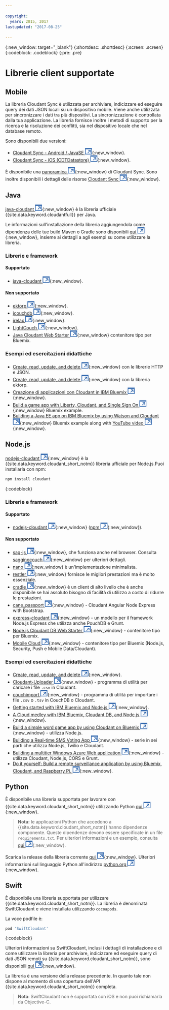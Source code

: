 ```yaml
---

copyright:
  years: 2015, 2017
lastupdated: "2017-08-25"

---
```


{:new_window: target="_blank"}
{:shortdesc: .shortdesc}
{:screen: .screen}
{:codeblock: .codeblock}
{:pre: .pre}

<!-- Acrolinx: 2017-03-06 -->

# Librerie client supportate 

## Mobile

La libreria Cloudant Sync è utilizzata per archiviare, indicizzare ed eseguire query dei dati JSON locali
su un dispositivo mobile. Viene anche utilizzata per sincronizzare i dati tra più
dispositivi. La sincronizzazione è controllata dalla tua applicazione. La libreria
fornisce inoltre i metodi di supporto per la ricerca e la risoluzione dei conflitti,
sia nel dispositivo locale che nel database remoto.

Sono disponibili due versioni:

-   [Cloudant Sync - Android / JavaSE ![Icona link esterno](../images/launch-glyph.svg "Icona link esterno")](https://github.com/cloudant/sync-android){:new_window}.
-   [Cloudant Sync - iOS (CDTDatastore) ![Icona link esterno](../images/launch-glyph.svg "Icona link esterno")](https://github.com/cloudant/CDTDatastore){:new_window}.

È disponibile una [panoramica ![Icona link esterno](../images/launch-glyph.svg "Icona link esterno")](https://cloudant.com/product/cloudant-features/sync/){:new_window} di Cloudant Sync.
Sono inoltre disponibili i dettagli delle risorse [ Cloudant Sync ![Icona link esterno](../images/launch-glyph.svg "Icona link esterno")](https://cloudant.com/cloudant-sync-resources/){:new_window}.

## Java

[java-cloudant ![Icona link esterno](../images/launch-glyph.svg "Icona link esterno")](https://github.com/cloudant/java-cloudant){:new_window} è la libreria ufficiale
{{site.data.keyword.cloudantfull}} per Java.

Le informazioni sull'installazione della libreria aggiungendola come dipendenza
delle tue build Maven o Gradle sono disponibili
[qui
![Icona link esterno](../images/launch-glyph.svg "Icona link esterno")](https://github.com/cloudant/java-cloudant#installation-and-usage){:new_window},
insieme ai dettagli a agli esempi su come utilizzare la libreria.

### Librerie e framework

#### Supportato

-   [java-cloudant ![Icona link esterno](../images/launch-glyph.svg "Icona link esterno")](https://github.com/cloudant/java-cloudant){:new_window}.

#### Non supportato 

-   [ektorp ![Icona link esterno](../images/launch-glyph.svg "Icona link esterno")](http://ektorp.org/){:new_window}.
-   [jcouchdb ![Icona link esterno](../images/launch-glyph.svg "Icona link esterno")](http://code.google.com/p/jcouchdb/){:new_window}.
-   [jrelax ![Icona link esterno](../images/launch-glyph.svg "Icona link esterno")](https://github.com/isterin/jrelax){:new_window}.
-   [LightCouch ![Icona link esterno](../images/launch-glyph.svg "Icona link esterno")](http://www.lightcouch.org/){:new_window}.
-   [Java Cloudant Web Starter ![Icona link esterno](../images/launch-glyph.svg "Icona link esterno")](https://ace.ng.bluemix.net/#/store/cloudOEPaneId=store&appTemplateGuid=CloudantJavaBPTemplate&fromCatalog=true){:new_window} contenitore tipo per Bluemix.

### Esempi ed esercitazioni didattiche

-   [Create, read, update, and delete ![Icona link esterno](../images/launch-glyph.svg "Icona link esterno")](https://github.com/cloudant/haengematte/tree/master/java){:new_window} con le librerie HTTP e JSON.
-   [Create, read, update, and delete ![Icona link esterno](../images/launch-glyph.svg "Icona link esterno")](https://github.com/cloudant/haengematte/tree/master/java/CrudWithEktorp){:new_window} con la libreria ektorp.
-   [Creazione di applicazioni con Cloudant in IBM Bluemix ![Icona link esterno](../images/launch-glyph.svg "Icona link esterno")](https://cloudant.com/blog/building-apps-using-java-with-cloudant-on-ibm-bluemix/){:new_window}.
-   [Build a game app with Liberty, Cloudant, and Single Sign On ![Icona link esterno](../images/launch-glyph.svg "Icona link esterno")](http://www.ibm.com/developerworks/cloud/library/cl-multiservicegame-app/index.html?ca=drs-){:new_window} Bluemix example.
-   [Building a Java EE app on IBM Bluemix by using Watson and Cloudant ![Icona link esterno](../images/launch-glyph.svg "Icona link esterno")](https://developer.ibm.com/bluemix/2014/10/17/building-java-ee-app-ibm-bluemix-using-watson-cloudant/){:new_window} Bluemix example along with [YouTube video ![Icona link esterno](../images/launch-glyph.svg "Icona link esterno")](https://www.youtube.com/watch?feature=youtu.be&v=9AFMY6m0LIU&app=desktop){:new_window}.


## Node.js

[nodejs-cloudant ![Icona link esterno](../images/launch-glyph.svg "Icona link esterno")](https://github.com/cloudant/nodejs-cloudant){:new_window} è la {{site.data.keyword.cloudant_short_notm}} libreria ufficiale per Node.js.Puoi installarla
con npm:

```sh
npm install cloudant
```
{:codeblock}

### Librerie e framework

#### Supportato

-   [nodejs-cloudant ![Icona link esterno](../images/launch-glyph.svg "Icona link esterno")](https://github.com/cloudant/nodejs-cloudant){:new_window} ([npm ![Icona link esterno](../images/launch-glyph.svg "Icona link esterno")](https://www.npmjs.org/package/cloudant){:new_window}).

#### Non supportato 

-   [sag-js ![Icona link esterno](../images/launch-glyph.svg "Icona link esterno")](https://github.com/sbisbee/sag-js){:new_window}, che funziona anche nel browser.
    Consulta [saggingcouch ![Icona link esterno](../images/launch-glyph.svg "Icona link esterno")](https://github.com/sbisbee/saggingcouch.com){:new_window} per ulteriori dettagli.
-   [nano ![Icona link esterno](../images/launch-glyph.svg "Icona link esterno")](https://github.com/dscape/nano){:new_window} è un'implementazione minimalista.
-   [restler ![Icona link esterno](../images/launch-glyph.svg "Icona link esterno")](https://github.com/danwrong/restler){:new_window} fornisce le migliori prestazioni ma è molto essenziale.
-   [cradle ![Icona link esterno](../images/launch-glyph.svg "Icona link esterno")](https://github.com/flatiron/cradle){:new_window}
    è un client di alto livello che è anche disponibile se hai assoluto bisogno di facilità di utilizzo a costo di ridurre le prestazioni.
-   [cane_passport ![Icona link esterno](../images/launch-glyph.svg "Icona link esterno")](https://github.com/ddemichele/cane_passport){:new_window} - Cloudant Angular Node Express with Bootstrap.
-   [express-cloudant ![Icona link esterno](../images/launch-glyph.svg "Icona link esterno")](https://github.com/cloudant-labs/express-cloudant){:new_window} - un modello per il framework Node.js Express che utilizza anche PouchDB e Grunt.
-   [Node.js Cloudant DB Web Starter ![Icona link esterno](../images/launch-glyph.svg "Icona link esterno")](https://ace.ng.bluemix.net/#/store/cloudOEPaneId=store&appTemplateGuid=nodejscloudantbp&fromCatalog=true){:new_window} - contenitore tipo per Bluemix.
-   [Mobile Cloud ![Icona link esterno](../images/launch-glyph.svg "Icona link esterno")](https://ace.ng.bluemix.net/#/store/cloudOEPaneId=store&appTemplateGuid=mobileBackendStarter&fromCatalog=true){:new_window} - contenitore tipo per Bluemix (Node.js, Security, Push e Mobile Data/Cloudant).

### Esempi ed esercitazioni didattiche

-   [Create, read, update, and delete ![Icona link esterno](../images/launch-glyph.svg "Icona link esterno")](https://github.com/cloudant/haengematte/tree/master/nodejs){:new_window}.
-   [Cloudant-Uploader ![Icona link esterno](../images/launch-glyph.svg "Icona link esterno")](https://github.com/garbados/Cloudant-Uploader){:new_window} - programma di utilità per caricare i file `.csv` in Cloudant.
-   [couchimport ![Icona link esterno](../images/launch-glyph.svg "Icona link esterno")](https://github.com/glynnbird/couchimport){:new_window} - programma di utilità per importare i file `.csv` o `.tsv` in CouchDB o Cloudant.
-   [Getting started with IBM Bluemix and Node.js ![Icona link esterno](../images/launch-glyph.svg "Icona link esterno")](http://thoughtsoncloud.com/2014/07/getting-started-ibm-bluemix-node-js/){:new_window}.
-   [A Cloud medley with IBM Bluemix, Cloudant DB, and Node.js ![Icona link esterno](../images/launch-glyph.svg "Icona link esterno")](https://gigadom.wordpress.com/2014/08/15/a-cloud-medley-with-ibm-bluemix-cloudant-db-and-node-js/){:new_window}.
-   [Build a simple word game app by using Cloudant on Bluemix ![Icona link esterno](../images/launch-glyph.svg "Icona link esterno")](http://www.ibm.com/developerworks/cloud/library/cl-guesstheword-app/index.html?ca=drs-){:new_window} - utilizza Node.js.
-   [Building a Real-time SMS Voting App ![Icona link esterno](../images/launch-glyph.svg "Icona link esterno")](https://www.twilio.com/blog/2012/09/building-a-real-time-sms-voting-app-part-1-node-js-couchdb.html){:new_window} - serie in sei parti che utilizza Node.js, Twilio e Cloudant.
-   [Building a multitier Windows Azure Web application ![Icona link esterno](../images/launch-glyph.svg "Icona link esterno")](http://msopentech.com/blog/2013/12/19/tutorial-building-multi-tier-windows-azure-web-application-use-cloudants-couchdb-service-node-js-cors-grunt-2/){:new_window} - utilizza Cloudant, Node.js, CORS e Grunt.
-   [Do it yourself: Build a remote surveillance application by using Bluemix, Cloudant, and Raspberry Pi. ![Icona link esterno](../images/launch-glyph.svg "Icona link esterno")](http://www.ibm.com/developerworks/library/ba-remoteservpi-app/index.html){:new_window}.

## Python

È disponibile una libreria supportata per lavorare con {{site.data.keyword.cloudant_short_notm}} utilizzando Python
[qui ![Icona link esterno](../images/launch-glyph.svg "Icona link esterno")](https://github.com/cloudant/python-cloudant){:new_window}.

>   **Nota:** le applicazioni Python che accedono a {{site.data.keyword.cloudant_short_notm}} hanno dipendenze componente. Queste dipendenze devono essere specificate in un file `requirements.txt`. Per ulteriori informazioni e un esempio, consulta [qui ![Icona link esterno](../images/launch-glyph.svg "Icona link esterno")](https://github.com/cloudant/python-cloudant/blob/master/requirements.txt){:new_window}.

Scarica la release della libreria corrente [qui ![Icona link esterno](../images/launch-glyph.svg "Icona link esterno")](https://pypi.python.org/pypi/cloudant/){:new_window}.
Ulteriori informazioni
sul linguaggio Python all'indirizzo [python.org ![Icona link esterno](../images/launch-glyph.svg "Icona link esterno")](https://www.python.org/about/){:new_window}. 

## Swift

È disponibile una libreria supportata per utilizzare {{site.data.keyword.cloudant_short_notm}}.
La libreria è denominata SwiftCloudant
e viene installata utilizzando `cocoapods`.

La voce podfile è:

```sh
pod 'SwiftCloudant'
```
{:codeblock}

Ulteriori informazioni su SwiftCloudant, inclusi i dettagli di installazione
e di come utilizzare la libreria per archiviare, indicizzare ed eseguire query di dati
JSON remoti su {{site.data.keyword.cloudant_short_notm}},
sono disponibili [qui ![Icona link esterno](../images/launch-glyph.svg "Icona link esterno")](https://github.com/cloudant/swift-cloudant){:new_window}.

La libreria è una versione della release precedente.
In quanto tale non dispone al momento
di una copertura dell'API {{site.data.keyword.cloudant_short_notm}} completa. 

>   **Nota**: SwiftCloudant non è supportata con iOS e non puoi richiamarla da Objective-C.

